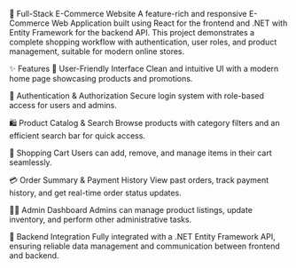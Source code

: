 🛒 Full-Stack E-Commerce Website
A feature-rich and responsive E-Commerce Web Application built using React for the frontend and .NET with Entity Framework for the backend API. This project demonstrates a complete shopping workflow with authentication, user roles, and product management, suitable for modern online stores.

✨ Features
🎨 User-Friendly Interface
Clean and intuitive UI with a modern home page showcasing products and promotions.

🔐 Authentication & Authorization
Secure login system with role-based access for users and admins.

🛍️ Product Catalog & Search
Browse products with category filters and an efficient search bar for quick access.

🛒 Shopping Cart
Users can add, remove, and manage items in their cart seamlessly.

💳 Order Summary & Payment History
View past orders, track payment history, and get real-time order status updates.

🧑‍💼 Admin Dashboard
Admins can manage product listings, update inventory, and perform other administrative tasks.

🔗 Backend Integration
Fully integrated with a .NET Entity Framework API, ensuring reliable data management and communication between frontend and backend.
